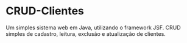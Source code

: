 # CRUD-Clientes
Um simples sistema web em Java, utilizando o framework JSF. CRUD simples de cadastro, leitura, exclusão e atualização de clientes.
